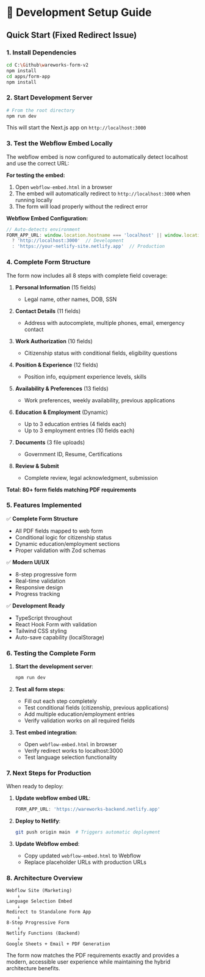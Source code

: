 # 🚀 Development Setup Guide

## Quick Start (Fixed Redirect Issue)

### 1. Install Dependencies
```bash
cd C:\Github\wareworks-form-v2
npm install
cd apps/form-app
npm install
```

### 2. Start Development Server
```bash
# From the root directory
npm run dev
```

This will start the Next.js app on `http://localhost:3000`

### 3. Test the Webflow Embed Locally

The webflow embed is now configured to automatically detect localhost and use the correct URL:

**For testing the embed:**
1. Open `webflow-embed.html` in a browser
2. The embed will automatically redirect to `http://localhost:3000` when running locally
3. The form will load properly without the redirect error

**Webflow Embed Configuration:**
```javascript
// Auto-detects environment
FORM_APP_URL: window.location.hostname === 'localhost' || window.location.hostname.includes('webflow.io') 
  ? 'http://localhost:3000'  // Development
  : 'https://your-netlify-site.netlify.app'  // Production
```

### 4. Complete Form Structure

The form now includes all 8 steps with complete field coverage:

1. **Personal Information** (15 fields)
   - Legal name, other names, DOB, SSN
   
2. **Contact Details** (11 fields)  
   - Address with autocomplete, multiple phones, email, emergency contact
   
3. **Work Authorization** (10 fields)
   - Citizenship status with conditional fields, eligibility questions
   
4. **Position & Experience** (12 fields)
   - Position info, equipment experience levels, skills
   
5. **Availability & Preferences** (13 fields)
   - Work preferences, weekly availability, previous applications
   
6. **Education & Employment** (Dynamic)
   - Up to 3 education entries (4 fields each)
   - Up to 3 employment entries (10 fields each)
   
7. **Documents** (3 file uploads)
   - Government ID, Resume, Certifications
   
8. **Review & Submit**
   - Complete review, legal acknowledgment, submission

**Total: 80+ form fields matching PDF requirements**

### 5. Features Implemented

✅ **Complete Form Structure**
- All PDF fields mapped to web form
- Conditional logic for citizenship status
- Dynamic education/employment sections
- Proper validation with Zod schemas

✅ **Modern UI/UX**
- 8-step progressive form
- Real-time validation
- Responsive design
- Progress tracking

✅ **Development Ready**
- TypeScript throughout
- React Hook Form with validation
- Tailwind CSS styling
- Auto-save capability (localStorage)

### 6. Testing the Complete Form

1. **Start the development server**:
   ```bash
   npm run dev
   ```

2. **Test all form steps**:
   - Fill out each step completely
   - Test conditional fields (citizenship, previous applications)
   - Add multiple education/employment entries
   - Verify validation works on all required fields

3. **Test embed integration**:
   - Open `webflow-embed.html` in browser
   - Verify redirect works to localhost:3000
   - Test language selection functionality

### 7. Next Steps for Production

When ready to deploy:

1. **Update webflow embed URL**:
   ```javascript
   FORM_APP_URL: 'https://wareworks-backend.netlify.app'
   ```

2. **Deploy to Netlify**:
   ```bash
   git push origin main  # Triggers automatic deployment
   ```

3. **Update Webflow embed**:
   - Copy updated `webflow-embed.html` to Webflow
   - Replace placeholder URLs with production URLs

### 8. Architecture Overview

```
Webflow Site (Marketing)
    ↓ 
Language Selection Embed
    ↓
Redirect to Standalone Form App
    ↓
8-Step Progressive Form
    ↓
Netlify Functions (Backend)
    ↓
Google Sheets + Email + PDF Generation
```

The form now matches the PDF requirements exactly and provides a modern, accessible user experience while maintaining the hybrid architecture benefits.